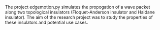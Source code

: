The project edgemotion.py simulates the propogation of a wave packet along two topological insulators (Floquet-Anderson insulator and Haldane insulator). 
The aim of the research project was to study the properties of these insulators and potential use cases.
